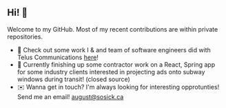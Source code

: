## Hi! 👋
Welcome to my GitHub.
Most of my recent contributions are within private repositories.

- 📱 Check out some work I & and team of software engineers did with Telus Communications [here](https://schulich.ucalgary.ca/news/schulich-capstone-team-impresses-industry-partner-mobile-network-solution)! 
- 🚊 Currently finishing up some contractor work on a React, Spring app for some industry clients interested in projecting ads onto subway windows during transit! (closed source)
- ✉️ Wanna get in touch? I'm always looking for interesting opprotunties! Send me an email! [august@sosick.ca](mailto:august@sosick.ca)
